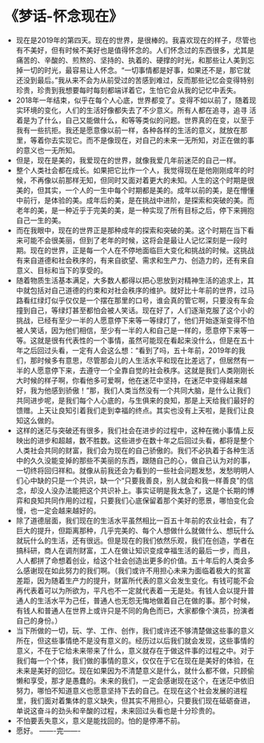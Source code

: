 # 《梦话-怀念现在》
- 现在是2019年的第四天。现在的世界，是很棒的。我喜欢现在的样子，尽管也有不美好，但有时候不美好也是值得怀念的。人们怀念过的东西很多，尤其是痛苦的、辛酸的、煎熬的、坚持的、执着的、硬撑的时光，和那些让人美到忘掉一切的时光，最容易让人怀念。“一切事情都是好事，如果还不是，那它就还没到最后。”我从来不会为从前受过的苦感到难过，反而那些记忆会变得特别珍贵，珍贵到我想要每时每刻都端详着它，生怕它会从我的记忆中丢失。
- 2018年一年结束，似乎在每个人心底，世界都变了。变得不如以前了，随着现实环境的变化，人们的生活好像都失去了不少意义。所有人都在追寻，追寻 活着是为了什么，自己又能做什么，和等等类似的问题。世界真的在变，以至于我有一些抗拒。我还是愿意像以前一样，各种各样的生活的意义，就放在那里，等着你去实现它。而不是像现在，对自己的未来一无所知，对正在做的事的意义也一无所知。
- 但是，现在是美的，我爱现在的世界，就像我爱几年前迷茫的自己一样。
- 整个人类社会都在成长。如果把它比作一个人，我觉得现在是他刚刚成年的时候，不再像以前那样无知，但同时又面对着更大的未知。人生的这个时期是很美的，但其实，一个人的一生中每个时期都是美的。成年以前的美，是在懵懂中前行，是体验的美。成年后的美，是在挑战中进阶，是探索和突破的美。而老年的美，是一种近乎于完美的美，是一种实现了所有目标之后，停下来拥抱自己一生的美。
- 而在我眼中，现在的世界正是那种成年的探索和突破的美。这个时期在当下看来可能不会很美丽，但到了老年的时候，这将会是最让人记忆深刻是一段时期。现在的世界，正是每一个人在不停地面临巨大变化和挑战的时候。这挑战有来自道德和社会秩序的，有来自欲望、需求和生产力、创造力的，还有来自意义、目标和当下的享受的。
- 随着物质生活基本满足，大多数人都得以把心思放到对精神生活的追求上，其中就包括对自己道德的约束和对社会秩序的维护。就好比十年前的世界，过马路看红绿灯似乎仅仅是一个摆在那里的口号，谁会真的管它啊，只要没有车会撞到自己，等绿灯甚至都怕会被人笑话。现在好了，人们逐渐克服了这个小的挑战，已经有至少一半的人愿意停下来等一等绿灯了，他们开始逐渐变得不怕被人笑话，因为他们相信，至少有一半的人和自己是一样的，愿意停下来等一等。这就是很有代表性的一个事情，虽然可能现在看起来没什么，但是在五十年之后回过头看，一定有人会这么想：“看到了吗，五十年前，2019年的我们，那时候多有意思，尽管那会儿的人生活水平和现在比差远了，但居然有一半的人愿意停下来，去遵守一个全靠自觉的社会秩序。这就是我们人类刚刚长大时候的样子啊，你看他多可爱啊，他在迷茫中坚持，在迷茫中变得越来越好，我为他感到骄傲！”那，我们人类当然没有一个共同大脑，是什么让我们共同进步呢，是我们每个人心底的，与生俱来的良知，那是上天给我们最好的馈赠。上天让良知引着我们走到幸福的终点。其实也没有上天啦，是我们让良知这么做的。
- 这样的迷茫与突破还有很多，我们社会在进步的过程中，这种在微小事情上反映出的进步和超越，数不胜数。这些进步在数十年之后回过头看，都将是整个人类社会共同的财富，我们会为现在的自己骄傲的。我们不必执着于各种生活中的久久没能变掉的那些不美丽的东西，跟随自己的心，做自己认为对的事，一切终将回归祥和。就像从前我还会为看到的一些社会问题发愁，发愁明明人们心中缺的只是一个共识，缺一个“只要我善良，别人就会和我一样善良”的信念，却没人没办法能把这个共识补上。事实证明是我太急了，这是个长期的博弈和良知共同作用的过程，只要我们心底保留着那个美好的愿景，哪怕变化会慢，也一定会越来越好的。
- 除了道德层面，我们现在的生活水平虽然相比一百五十年前的农业社会，有了巨大的提升，但距离那种，几乎完美的、每个人想做什么就做什么、想玩什么就玩什么的生活，还有很远。但是现在的我们依然乐观，我们在创造，学者在搞科研，商人在调剂财富，工人在做让知识变成幸福生活的最后一步，而且，人人都拼了命想着创业，给这个社会创造出更多的价值。五十年后的人类会多么感谢现在如此努力的我们啊。（我们或许不用担心未来为面临着极大的贫富差距，因为随着生产力的提升，财富所代表的意义会发生变化。有钱可能不会再代表着可以为所欲为，平凡也不一定就代表着一无是处。有钱人会以提升普通人的生活水平为己任，普通人也无怨无悔地做着自己在做的事。那个时候，有钱人和普通人在世界上或许只是不同的角色而已，大家都像个演员，扮演者自己的身份。）
- 当下所做的一切，玩、学、工作、创作，我们或许还不够清楚做这些事的意义所在，但这些事情绝不是没有意义的。经历过以后我们就会发现，这些事情的意义，不在于它给未来带来了什么，意义就存在于做这件事的过程之中。对于我们每一个个体，我们做的事情的意义，仅仅在于它在现在是美好的体验，在未来是美好的回忆。现在如果因为不清楚意义是什么，就什么都不做，只顾偷懒和享受，那才是愚蠢的。未来的我们，一定会感谢现在这个，在迷茫中依旧努力，哪怕不知道意义也愿意坚持下去的自己。在现在这个社会发展的进程里，我们面对着集体的意义缺失，但其实不用担心，只要我们现在砥砺奋进，单说这奋斗的劲头和辛酸的过程，未来回过头看也是十分珍贵的。
- 不怕要丢失意义，意义是能找回的。怕的是停滞不前。
- 愿好。
——-完——-